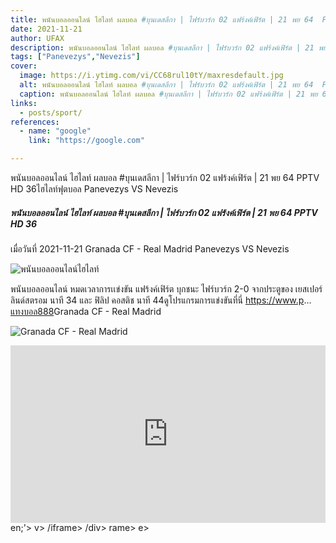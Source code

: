 ```yaml
---
title: พนันบอลออนไลน์ ไฮไลท์ ผลบอล #บุนเดสลีกา | ไฟร์บวร์ก 02 แฟร้งค์เฟิร์ต | 21 พย 64  PPTV HD 36
date: 2021-11-21
author: UFAX
description: พนันบอลออนไลน์ ไฮไลท์ ผลบอล #บุนเดสลีกา | ไฟร์บวร์ก 02 แฟร้งค์เฟิร์ต | 21 พย 64  PPTV HD 36 2021-11-21
tags: ["Panevezys","Nevezis"]
cover:
  image: https://i.ytimg.com/vi/CC68rul10tY/maxresdefault.jpg
  alt: พนันบอลออนไลน์ ไฮไลท์ ผลบอล #บุนเดสลีกา | ไฟร์บวร์ก 02 แฟร้งค์เฟิร์ต | 21 พย 64  PPTV HD 36
  caption: พนันบอลออนไลน์ ไฮไลท์ ผลบอล #บุนเดสลีกา | ไฟร์บวร์ก 02 แฟร้งค์เฟิร์ต | 21 พย 64  PPTV HD 36
links:
  - posts/sport/
references:
  - name: "google"
    link: "https://google.com"

---
```


พนันบอลออนไลน์ ไฮไลท์ ผลบอล #บุนเดสลีกา | ไฟร์บวร์ก 02 แฟร้งค์เฟิร์ต | 21 พย 64  PPTV HD 36ไฮไลท์ฟุตบอล Panevezys VS Nevezis

<!--more-->

##### พนันบอลออนไลน์ ไฮไลท์ ผลบอล #บุนเดสลีกา | ไฟร์บวร์ก 02 แฟร้งค์เฟิร์ต | 21 พย 64  PPTV HD 36


เมื่อวันที่ 2021-11-21 Granada CF - Real Madrid Panevezys VS Nevezis

![พนันบอลออนไลน์ไฮไลท์](https://i.ytimg.com/vi/CC68rul10tY/maxresdefault.jpg "พนันบอลออนไลน์ไฮไลท์")


พนันบอลออนไลน์ หมดเวลาการเเข่งขัน แฟร้งค์เฟิร์ต บุกชนะ ไฟร์บวร์ก 2-0 จากประตูของ เยสเปอร์ ลินด์สตรอม นาที 34 และ ฟิลิป คอสติช นาที 44ดูโปรแกรมการแข่งขันที่นี่ https://www.p... <a href="https://bit.ly/3ovjgXC">แทงบอล888</a>Granada CF - Real Madrid

![Granada CF - Real Madrid](https://www.scorebat.com/og/m/og1075822.jpeg "Granada CF - Real Madrid")


<div style='width:100%;height:0px;position:relative;padding-bottom:56.250%;'><iframe src='https://www.scorebat.com/embed/v/619a9362270c8/?utm_source=api&utm_medium=video&utm_campaign=dflt' frameborder='0' width='100%' height='100%' allowfullscreen allow='autoplay; fullscreen' style='width:100%;height:100%;position:absolute;left:0px;top:0px;overflow:hidden;'></iframe></div>
en;'></iframe></div>
v>
/iframe></div>
/div>
rame></div>
e></div>
